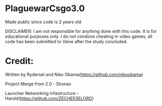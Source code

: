 # PlaguewarCsgo3.0

Made public since code is 2 years old

DISCLAIMER: I am not responsible for anything done with this code. It is for educational purposes only. I do not condone cheating in video games, all code has been submitted to Valve after the study concluded.

# Credit:
Written by Rydersel and Niko Obama(https://github.com/nikoobama)

Project Merge from 2.0 - Shonax

Launcher Networking Infastructure - Harold(https://github.com/ZECHEESELORD)

